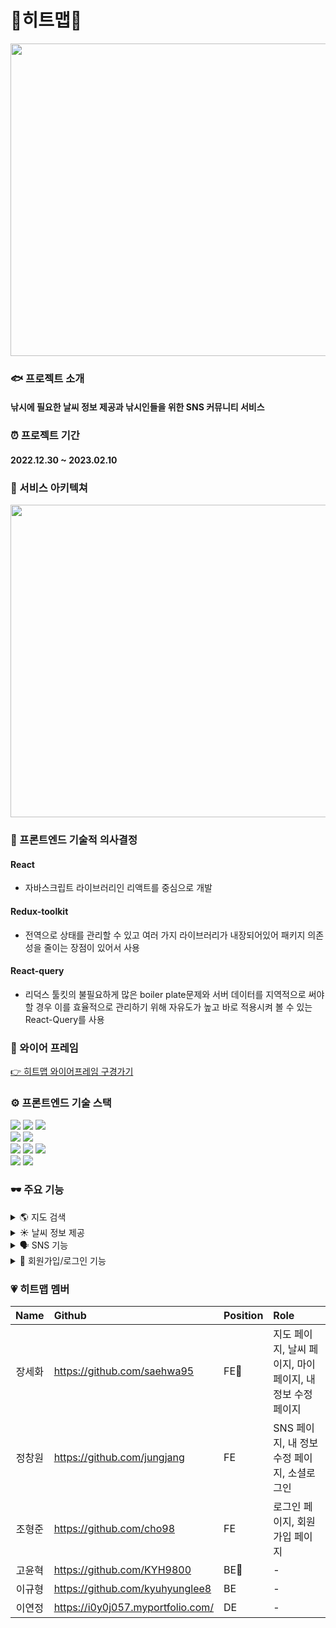 # 🎣히트맵🎣
<img src="https://user-images.githubusercontent.com/100126319/217750977-35c3f015-7bc4-4d53-a604-6d67101d7758.png" width="800" height="500"/>

### 🐟 프로젝트 소개
#### 낚시에 필요한 날씨 정보 제공과 낚시인들을 위한 SNS 커뮤니티 서비스


### ⏰ 프로젝트 기간
#### 2022.12.30 ~ 2023.02.10

### 🦾 서비스 아키텍쳐
<img src="https://user-images.githubusercontent.com/100126319/217752944-80c81bc8-96fe-43b1-9480-b30cdd11c92b.png" width="800" height="500"/>


### 🤔 프론트엔드 기술적 의사결정
#### React
- 자바스크립트 라이브러리인 리액트를 중심으로 개발

#### Redux-toolkit
- 전역으로 상태를 관리할 수 있고 여러 가지 라이브러리가 내장되어있어 패키지 의존성을 줄이는 장점이 있어서 사용

#### React-query
- 리덕스 툴킷의 불필요하게 많은 boiler plate문제와 서버 데이터를 지역적으로 써야할 경우 이를 효율적으로 관리하기 위해 자유도가 높고 바로 적용시켜 볼 수 있는 React-Query를 사용

### 🎨 와이어 프레임
[👉 히트맵 와이어프레임 구경가기](https://www.figma.com/file/aErc5QVbie2cn4veOGPHG4/%ED%9E%88%ED%8A%B8%EB%A7%B5?node-id=87%3A933&t=gbDs3yYOSu3EMzB0-0)

### ⚙️ 프론트엔드 기술 스택
<img src="https://img.shields.io/badge/React-61DAFB?style=for-the-badge&logo=React&logoColor=white"> <img src="https://img.shields.io/badge/ReduxToolkit-764ABC?style=for-the-badge&logo=Redux&logoColor=white"> <img src="https://img.shields.io/badge/ReactQuery-FF4154?style=for-the-badge&logo=ReactQuery&logoColor=white">
<br>
<img src="https://img.shields.io/badge/styledcomponents-DB7093?style=for-the-badge&logo=styled-components&logoColor=white"> <img src="https://img.shields.io/badge/Axios-5A29E4?style=for-the-badge&logo=Axios&logoColor=white">
<br>
<img src="https://img.shields.io/badge/html5-E34F26?style=for-the-badge&logo=html5&logoColor=white"> <img src="https://img.shields.io/badge/css-1572B6?style=for-the-badge&logo=css3&logoColor=white"> <img src="https://img.shields.io/badge/javascript-F7DF1E?style=for-the-badge&logo=javascript&logoColor=black"> 
<br>
<img src="https://img.shields.io/badge/git-F05032?style=for-the-badge&logo=git&logoColor=white"> <img src="https://img.shields.io/badge/Vercel-000000?style=for-the-badge&logo=Vercel&logoColor=white">

### 🕶️ 주요 기능
<details>
<summary>🌎 지도 검색</summary>
  
- 검색한 키워드와 일치하는 장소를 히트맵의 시그니처 마커로 제공
  
</details>

<details>
<summary>☀️ 날씨 정보 제공</summary>
  
- 클릭한 장소의 위치와 가장 가까운 관측소에서 제공하는 날씨(기온, 강수량, 풍향, 풍속, 조석)에 대한 정보를 제공
  
</details>

<details>
<summary>🗣️ SNS 기능</summary>
  
- 잡은 물고기나 낚시 관한 정보 게시
- 작성된 게시글에 대한 댓글 기능
- 다른 클라이언트가 작성한 게시글이 마음에 들 경우 좋아요 기능
  
</details>

<details>
<summary>🔔 회원가입/로그인 기능</summary>
  
- 비회원시 : 지도, 날씨, SNS Read기능만 가능
- 회원가입시 : SNS 작성과 댓글, 좋아요, 마이페이지 기능 사용 가능
  
</details>

### 💗 히트맵 멤버
|Name|Github|Position|Role|
|:---:|:---|:---|:---|
|장세화|https://github.com/saehwa95|FE🔰| 지도 페이지, 날씨 페이지, 마이페이지, 내 정보 수정 페이지|
|정창원|https://github.com/jungjang|FE| SNS 페이지, 내 정보 수정 페이지, 소셜로그인|
|조형준|https://github.com/cho98|FE|로그인 페이지, 회원가입 페이지|
|고윤혁|https://github.com/KYH9800|BE🔰|-|
|이규형|https://github.com/kyuhyunglee8|BE|-|
|이연정|https://i0y0j057.myportfolio.com/|DE|-|
